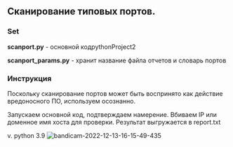 ## Сканирование типовых портов.

### Set

**scanport.py** - основной кодpythonProject2

**scanport_params.py** - хранит название файла отчетов и словарь портов

### Инструкция
Поскольку сканирование портов может быть воспринято как действие вредоносного ПО,
используем осознанно. 

Запускаем основной код, подтверждаем намерение. Вбиваем IP или доменное имя хоста
для проверки. Результат выгружается в report.txt

v. python 3.9
![bandicam-2022-12-13-16-15-49-435](https://user-images.githubusercontent.com/111141693/207330370-13e360e7-a606-469d-8b1a-5247213f0f08.gif)
